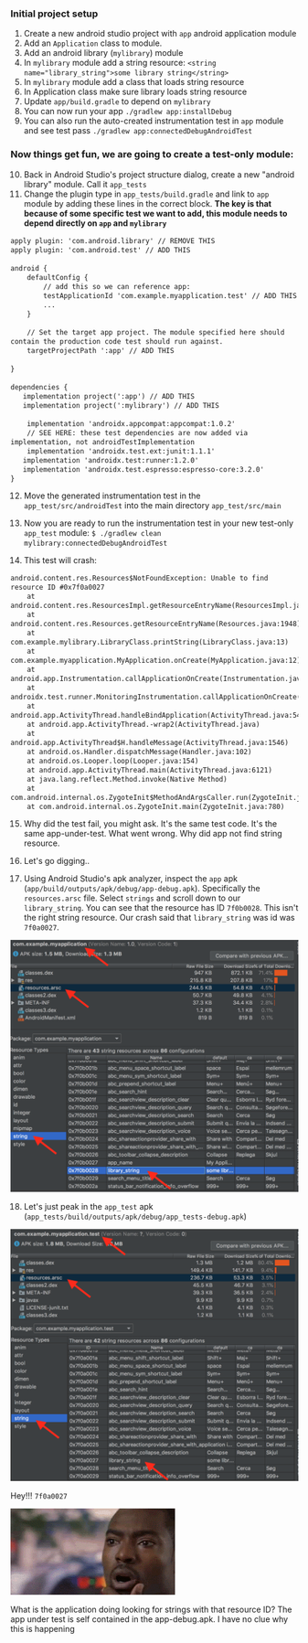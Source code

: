 ### Initial project setup

1. Create a new android studio project with `app` android application module
2. Add an `Application` class to module.
3. Add an android library (`mylibrary`) module
4. In `mylibrary` module add a string resource: `<string name="library_string">some library string</string>`
5. In `mylibrary` module add a class that loads string resource
6. In Application class make sure library loads string resource
7. Update `app/build.gradle` to depend on `mylibrary`
8. You can now run your app `./gradlew app:installDebug`
9. You can also run the auto-created instrumentation test in `app` module and see test pass `./gradlew app:connectedDebugAndroidTest`

### Now things get fun, we are going to create a test-only module:
10. Back in Android Studio's project structure dialog, create a new "android library" module. Call it `app_tests`
11. Change the plugin type in `app_tests/build.gradle` and link to `app` module by adding these lines in the correct block. **The key is that because of some specific test we want to add, this module needs to depend directly on `app` and `mylibrary`**

```
apply plugin: 'com.android.library' // REMOVE THIS
apply plugin: 'com.android.test' // ADD THIS

android {
    defaultConfig {
        // add this so we can reference app:
        testApplicationId 'com.example.myapplication.test' // ADD THIS
        ...
    }

    // Set the target app project. The module specified here should contain the production code test should run against.
    targetProjectPath ':app' // ADD THIS

}

dependencies {
   implementation project(':app') // ADD THIS
   implementation project(':mylibrary') // ADD THIS
   
	implementation 'androidx.appcompat:appcompat:1.0.2'
	// SEE HERE: these test dependencies are now added via implementation, not androidTestImplementation
	implementation 'androidx.test.ext:junit:1.1.1'
   implementation 'androidx.test:runner:1.2.0'
   implementation 'androidx.test.espresso:espresso-core:3.2.0'
}
```
12. Move the generated instrumentation test in the `app_test/src/androidTest` into the main directory `app_test/src/main`

13. Now you are ready to run the instrumentation test in your new test-only `app_test` module:
`$ ./gradlew clean mylibrary:connectedDebugAndroidTest`

14. This test will crash:

```
android.content.res.Resources$NotFoundException: Unable to find resource ID #0x7f0a0027
    at android.content.res.ResourcesImpl.getResourceEntryName(ResourcesImpl.java:252)
    at android.content.res.Resources.getResourceEntryName(Resources.java:1948)
    at com.example.mylibrary.LibraryClass.printString(LibraryClass.java:13)
    at com.example.myapplication.MyApplication.onCreate(MyApplication.java:12)
    at android.app.Instrumentation.callApplicationOnCreate(Instrumentation.java:1024)
    at androidx.test.runner.MonitoringInstrumentation.callApplicationOnCreate(MonitoringInstrumentation.java:419)
    at android.app.ActivityThread.handleBindApplication(ActivityThread.java:5405)
    at android.app.ActivityThread.-wrap2(ActivityThread.java)
    at android.app.ActivityThread$H.handleMessage(ActivityThread.java:1546)
    at android.os.Handler.dispatchMessage(Handler.java:102)
    at android.os.Looper.loop(Looper.java:154)
    at android.app.ActivityThread.main(ActivityThread.java:6121)
    at java.lang.reflect.Method.invoke(Native Method)
    at com.android.internal.os.ZygoteInit$MethodAndArgsCaller.run(ZygoteInit.java:890)
    at com.android.internal.os.ZygoteInit.main(ZygoteInit.java:780)
```

15. Why did the test fail, you might ask. It's the same test code. It's the same app-under-test. What went wrong. Why did app not find string resource.

16. Let's go digging..

17. Using Android Studio's apk analyzer, inspect the `app` apk (`app/build/outputs/apk/debug/app-debug.apk`). Specifically the `resources.arsc` file. Select `strings` and scroll down to our `library_string`. You can see that the resource has ID `7f0b0028`. This isn't the right string resource. Our crash said that `library_string` was id was `7f0a0027`.

![1](image1.png)

18. Let's just peak in the `app_test` apk (`app_tests/build/outputs/apk/debug/app_tests-debug.apk`)

![2](image2.png)

Hey!!! `7f0a0027`

![3](image3.gif)

What is the application doing looking for strings with that resource ID? The app under test is self contained in the app-debug.apk. I have no clue why this is happening
